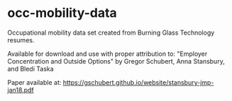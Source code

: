 # occ-mobility-data
Occupational mobility data set created from Burning Glass Technology resumes. 

Available for download and use with proper attribution to:
"Employer Concentration and Outside Options" by Gregor Schubert, Anna Stansbury, and Bledi Taska

Paper available at: https://gschubert.github.io/website/stansbury-jmp-jan18.pdf
